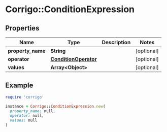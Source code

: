 # Corrigo::ConditionExpression

## Properties

| Name | Type | Description | Notes |
| ---- | ---- | ----------- | ----- |
| **property_name** | **String** |  | [optional] |
| **operator** | [**ConditionOperator**](ConditionOperator.md) |  | [optional] |
| **values** | **Array&lt;Object&gt;** |  | [optional] |

## Example

```ruby
require 'corrigo'

instance = Corrigo::ConditionExpression.new(
  property_name: null,
  operator: null,
  values: null
)
```

